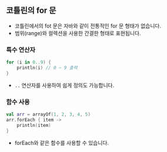 ## 코틀린의 for 문

- 코틀린에서의 fot 문은 자바와 같이 전통적인 for 문 형태가 없습니다.
- 범위(range)와 컬렉션을 사용한 간결한 형태로 표현됩니다.

### 특수 연산자
```kotlin
for (i in 0..9) {
    println(i) // 0 ~ 9 출력
}
```
- `..` 연산자를 사용하여 쉽게 정의도 가능합니다.

### 함수 사용
```kotlin
val arr = arrayOf(1, 2, 3, 4, 5)
arr.forEach { item ->
    println(item)
}
```
- forEach와 같은 함수를 사용할 수 있습니다.